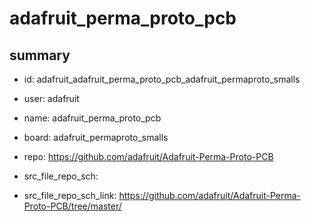 # adafruit_perma_proto_pcb
 
## summary 
* id: adafruit_adafruit_perma_proto_pcb_adafruit_permaproto_smalls
* user: adafruit
* name: adafruit_perma_proto_pcb
* board: adafruit_permaproto_smalls
* repo: https://github.com/adafruit/Adafruit-Perma-Proto-PCB



* src_file_repo_sch: 
* src_file_repo_sch_link: https://github.com/adafruit/Adafruit-Perma-Proto-PCB/tree/master/






